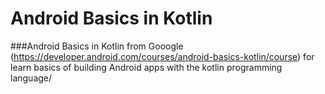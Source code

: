 # Android Basics in Kotlin
###Android Basics in Kotlin from Gooogle (https://developer.android.com/courses/android-basics-kotlin/course) for learn basics of building Android apps with the kotlin programming language/
